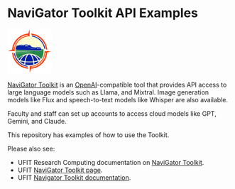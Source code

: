 # NaviGator Toolkit API Examples 

![NaviGator log](navigator.png)

 [NaviGator Toolkit](https://it.ufl.edu/ai/navigator-toolkit/) is an [OpenAI](https://platform.openai.com/docs/overview)-compatible tool that provides API access to large language models such as Llama, and Mixtral. Image generation models like Flux and speech-to-text models like Whisper are also available.

Faculty and staff can set up accounts to access cloud models like GPT, Gemini, and Claude. 

This repository has examples of how to use the Toolkit. 

Please also see:

* UFIT Research Computing documentation on [NaviGator Toolkit](https://docs.rc.ufl.edu/training/NaviGator_Toolkit/).
* UFIT [NaviGator Toolkit page](https://it.ufl.edu/ai/navigator-toolkit/).
* UFIT [Navigator Toolkit documentation](https://docs.ai.it.ufl.edu/).
